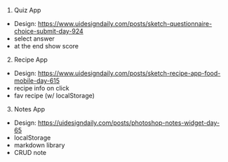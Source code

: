 1. Quiz App

- Design: https://www.uidesigndaily.com/posts/sketch-questionnaire-choice-submit-day-924
- select answer
- at the end show score

2. Recipe App
- Design: https://www.uidesigndaily.com/posts/sketch-recipe-app-food-mobile-day-615
- recipe info on click
- fav recipe (w/ localStorage)

3. Notes App
- Design: https://uidesigndaily.com/posts/photoshop-notes-widget-day-65
- localStorage
- markdown library
- CRUD note